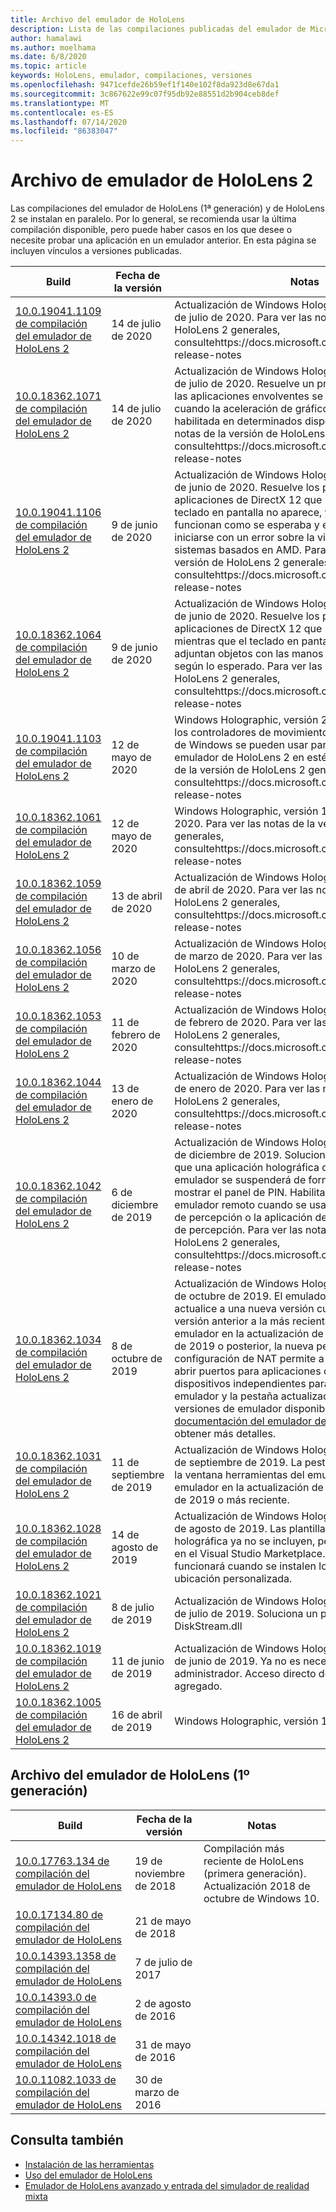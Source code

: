 ```yaml
---
title: Archivo del emulador de HoloLens
description: Lista de las compilaciones publicadas del emulador de Microsoft HoloLens.
author: hamalawi
ms.author: moelhama
ms.date: 6/8/2020
ms.topic: article
keywords: HoloLens, emulador, compilaciones, versiones
ms.openlocfilehash: 9471cefde26b59ef1f140e102f8da923d8e67da1
ms.sourcegitcommit: 3c867622e99c07f95db92e88551d2b904ceb8def
ms.translationtype: MT
ms.contentlocale: es-ES
ms.lasthandoff: 07/14/2020
ms.locfileid: "86383047"
---
```

# <a name="hololens-2-emulator-archive"></a>Archivo de emulador de HoloLens 2

Las compilaciones del emulador de HoloLens (1ª generación) y de HoloLens 2 se instalan en paralelo. Por lo general, se recomienda usar la última compilación disponible, pero puede haber casos en los que desee o necesite probar una aplicación en un emulador anterior. En esta página se incluyen vínculos a versiones publicadas.

|  Build |  Fecha de la versión |  Notas | 
|----------|----------|----------|
|  [10.0.19041.1109 de compilación del emulador de HoloLens 2](https://go.microsoft.com/fwlink/?linkid=2135188) | 14 de julio de 2020 | Actualización de Windows Holographic, versión 2004 de julio de 2020.  Para ver las notas de la versión de HoloLens 2 generales, consultehttps://docs.microsoft.com/hololens/hololens-release-notes |
|  [10.0.18362.1071 de compilación del emulador de HoloLens 2](https://go.microsoft.com/fwlink/?linkid=2135245) | 14 de julio de 2020 | Actualización de Windows Holographic, versión 1903 de julio de 2020.  Resuelve un problema que hace que las aplicaciones envolventes se bloqueen al iniciarse cuando la aceleración de gráficos de hardware está habilitada en determinados dispositivos. Para ver las notas de la versión de HoloLens 2 generales, consultehttps://docs.microsoft.com/hololens/hololens-release-notes |
|  [10.0.19041.1106 de compilación del emulador de HoloLens 2](https://go.microsoft.com/fwlink/?linkid=2132415) | 9 de junio de 2020 | Actualización de Windows Holographic, versión 2004 de junio de 2020.  Resuelve los problemas con las aplicaciones de DirectX 12 que no se representan, el teclado en pantalla no aparece, y los objetos no funcionan como se esperaba y el emulador no puede iniciarse con un error sobre la virtualización anidada en sistemas basados en AMD.  Para ver las notas de la versión de HoloLens 2 generales, consultehttps://docs.microsoft.com/hololens/hololens-release-notes |
|  [10.0.18362.1064 de compilación del emulador de HoloLens 2](https://go.microsoft.com/fwlink/?linkid=2132601) | 9 de junio de 2020 | Actualización de Windows Holographic, versión 1903 de junio de 2020.  Resuelve los problemas con aplicaciones de DirectX 12 que no se representan, mientras que el teclado en pantalla no aparece ni se adjuntan objetos con las manos que no funcionan según lo esperado.  Para ver las notas de la versión de HoloLens 2 generales, consultehttps://docs.microsoft.com/hololens/hololens-release-notes |
|  [10.0.19041.1103 de compilación del emulador de HoloLens 2](https://go.microsoft.com/fwlink/?linkid=2129088) | 12 de mayo de 2020 | Windows Holographic, versión 2004.  Los auriculares y los controladores de movimiento de la realidad mixta de Windows se pueden usar para controlar y ver el emulador de HoloLens 2 en estéreo.  Para ver las notas de la versión de HoloLens 2 generales, consultehttps://docs.microsoft.com/hololens/hololens-release-notes |
|  [10.0.18362.1061 de compilación del emulador de HoloLens 2](https://go.microsoft.com/fwlink/?linkid=2129833) | 12 de mayo de 2020 | Windows Holographic, versión 1903 puede actualizar 2020.  Para ver las notas de la versión de HoloLens 2 generales, consultehttps://docs.microsoft.com/hololens/hololens-release-notes |
|  [10.0.18362.1059 de compilación del emulador de HoloLens 2](https://go.microsoft.com/fwlink/?linkid=2126826) | 13 de abril de 2020 | Actualización de Windows Holographic, versión 1903 de abril de 2020.  Para ver las notas de la versión de HoloLens 2 generales, consultehttps://docs.microsoft.com/hololens/hololens-release-notes |
|  [10.0.18362.1056 de compilación del emulador de HoloLens 2](https://go.microsoft.com/fwlink/?linkid=2121323) | 10 de marzo de 2020 | Actualización de Windows Holographic, versión 1903 de marzo de 2020.  Para ver las notas de la versión de HoloLens 2 generales, consultehttps://docs.microsoft.com/hololens/hololens-release-notes |
|  [10.0.18362.1053 de compilación del emulador de HoloLens 2](https://go.microsoft.com/fwlink/?linkid=2118321) | 11 de febrero de 2020 | Actualización de Windows Holographic, versión 1903 de febrero de 2020.  Para ver las notas de la versión de HoloLens 2 generales, consultehttps://docs.microsoft.com/hololens/hololens-release-notes |
|  [10.0.18362.1044 de compilación del emulador de HoloLens 2](https://go.microsoft.com/fwlink/?linkid=2114824) | 13 de enero de 2020 | Actualización de Windows Holographic, versión 1903 de enero de 2020.  Para ver las notas de la versión de HoloLens 2 generales, consultehttps://docs.microsoft.com/hololens/hololens-release-notes |
|  [10.0.18362.1042 de compilación del emulador de HoloLens 2](https://go.microsoft.com/fwlink/?linkid=2112589) | 6 de diciembre de 2019 | Actualización de Windows Holographic, versión 1903 de diciembre de 2019.  Soluciona un problema en el que una aplicación holográfica que se ejecuta en el emulador se suspenderá de forma inesperada al mostrar el panel de PIN.  Habilita la conectividad a un emulador remoto cuando se usa la API de simulación de percepción o la aplicación de control de simulación de percepción.  Para ver las notas de la versión de HoloLens 2 generales, consultehttps://docs.microsoft.com/hololens/hololens-release-notes |
|  [10.0.18362.1034 de compilación del emulador de HoloLens 2](https://go.microsoft.com/fwlink/?linkid=2106649) | 8 de octubre de 2019 | Actualización de Windows Holographic, versión 1903 de octubre de 2019.  El emulador le pedirá que actualice a una nueva versión cuando ejecute una versión anterior a la más reciente disponible.  Al usar el emulador en la actualización de Windows 10 de mayo de 2019 o posterior, la nueva pestaña de configuración de NAT permite a los desarrolladores abrir puertos para aplicaciones que se ejecutan en dispositivos independientes para conectarse al emulador y la pestaña actualizaciones muestra las versiones de emulador disponibles.  Consulte la [documentación del emulador de HoloLens](using-the-hololens-emulator.md) para obtener más detalles. |
|  [10.0.18362.1031 de compilación del emulador de HoloLens 2](https://go.microsoft.com/fwlink/?linkid=2103724) | 11 de septiembre de 2019 | Actualización de Windows Holographic, versión 1903 de septiembre de 2019.  La pestaña Red aparecerá en la ventana herramientas del emulador al ejecutar el emulador en la actualización de Windows 10 de mayo de 2019 o más reciente. |
|  [10.0.18362.1028 de compilación del emulador de HoloLens 2](https://go.microsoft.com/fwlink/?linkid=2101019) | 14 de agosto de 2019 | Actualización de Windows Holographic, versión 1903 de agosto de 2019.  Las plantillas de aplicación holográfica ya no se incluyen, pero están disponibles en el Visual Studio Marketplace.  El emulador ahora funcionará cuando se instalen los SDK en una ubicación personalizada. |
|  [10.0.18362.1021 de compilación del emulador de HoloLens 2](https://go.microsoft.com/fwlink/?linkid=2098508) | 8 de julio de 2019 | Actualización de Windows Holographic, versión 1903 de julio de 2019.  Soluciona un problema de firma con DiskStream.dll |
|  [10.0.18362.1019 de compilación del emulador de HoloLens 2](https://go.microsoft.com/fwlink/?linkid=2095316) | 11 de junio de 2019 | Actualización de Windows Holographic, versión 1903 de junio de 2019.  Ya no es necesario ejecutar como administrador.  Acceso directo del menú Inicio agregado. |
|  [10.0.18362.1005 de compilación del emulador de HoloLens 2](https://go.microsoft.com/fwlink/?linkid=2087187) | 16 de abril de 2019 |  Windows Holographic, versión 1903. |

## <a name="hololens-emulator-1st-gen-archive"></a>Archivo del emulador de HoloLens (1º generación)

|  Build |  Fecha de la versión |  Notas | 
|----------|----------|----------|
|  [10.0.17763.134 de compilación del emulador de HoloLens](https://go.microsoft.com/fwlink/?linkid=2065980) | 19 de noviembre de 2018 | Compilación más reciente de HoloLens (primera generación). Actualización 2018 de octubre de Windows 10. |
|  [10.0.17134.80 de compilación del emulador de HoloLens](https://go.microsoft.com/fwlink/?linkid=874531) | 21 de mayo de 2018 | 
|  [10.0.14393.1358 de compilación del emulador de HoloLens](https://go.microsoft.com/fwlink/?linkid=852626) |  7 de julio de 2017 |
|  [10.0.14393.0 de compilación del emulador de HoloLens](https://go.microsoft.com/fwlink/?LinkID=823018) |  2 de agosto de 2016 |
|  [10.0.14342.1018 de compilación del emulador de HoloLens](https://go.microsoft.com/fwlink/?LinkID=823018) |  31 de mayo de 2016 |
|  [10.0.11082.1033 de compilación del emulador de HoloLens](https://go.microsoft.com/fwlink/?LinkID=724053) |  30 de marzo de 2016 |

## <a name="see-also"></a>Consulta también
* [Instalación de las herramientas](install-the-tools.md)
* [Uso del emulador de HoloLens](using-the-hololens-emulator.md)
* [Emulador de HoloLens avanzado y entrada del simulador de realidad mixta](advanced-hololens-emulator-and-mixed-reality-simulator-input.md)
